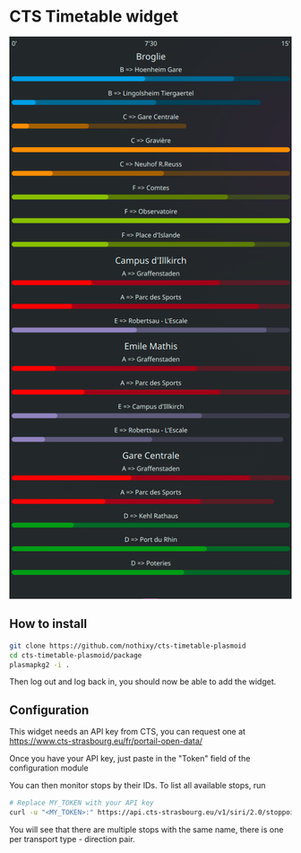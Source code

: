 # CTS Timetable widget

![Screenshot](./screenshot/screenshot.png)

## How to install

```bash
git clone https://github.com/nothixy/cts-timetable-plasmoid
cd cts-timetable-plasmoid/package
plasmapkg2 -i .
```

Then log out and log back in, you should now be able to add the widget.

## Configuration

This widget needs an API key from CTS, you can request one at https://www.cts-strasbourg.eu/fr/portail-open-data/

Once you have your API key, just paste in the "Token" field of the configuration module

You can then monitor stops by their IDs. To list all available stops, run
```bash
# Replace MY_TOKEN with your API key
curl -u "<MY_TOKEN>:" https://api.cts-strasbourg.eu/v1/siri/2.0/stoppoints-discovery
```
You will see that there are multiple stops with the same name, there is one per transport type - direction pair.
